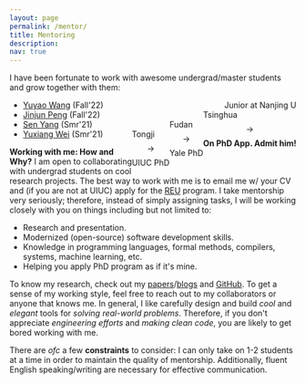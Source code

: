 ```yaml
---
layout: page
permalink: /mentor/
title: Mentoring
description:
nav: true
---
```


I have been fortunate to work with awesome undergrad/master students and grow together with them:

- [Yuyao Wang](https://kristoff-starling.github.io/) (Fall'22)<span style="float:right">Junior at Nanjing U</span>
- [Jinjun Peng](https://co1in.me/) (Fall'22)<span style="float:right">Tsinghua $$\to$$ **On PhD App. Admit him!**</span>
- [Sen Yang](https://github.com/syang-ng) (Smr'21)<span style="float:right">Fudan $$\to$$ Yale PhD</span>
- [Yuxiang Wei](https://yuxiang.cs.illinois.edu/) (Smr'21)<span style="float:right">Tongji $$\to$$ UIUC PhD</span>

**Working with me: How and Why?** 
I am open to collaborating with undergrad students on cool research projects.
The best way to work with me is to email me w/ your CV and (if you are not at UIUC) apply for the [REU](https://grainger.illinois.edu/research/undergraduate/reu-program) program.
I take mentorship very seriously; therefore, instead of simply assigning tasks, I will be working closely with you on things including but not limited to:

- Research and presentation.
- Modernized (open-source) software development skills.
- Knowledge in programming languages, formal methods, compilers, systems, machine learning, etc.
- Helping you apply PhD program as if it's mine.

To know my research, check out my [papers](https://jiawei-site.github.io/publications)/[blogs](https://jiawei-site.github.io/blog/) and [GitHub](https://github.com/ganler).
To get a sense of my working style, feel free to reach out to my collaborators or anyone that knows me.
In general, I like carefully design and build *cool* and *elegant* tools for *solving real-world problems*. 
Therefore, if you don't appreciate *engineering efforts* and *making clean code*, you are likely to get bored working with me.

There are *ofc* a few **constraints** to consider: 
I can only take on 1-2 students at a time in order to maintain the quality of mentorship. 
Additionally, fluent English speaking/writing are necessary for effective communication.

